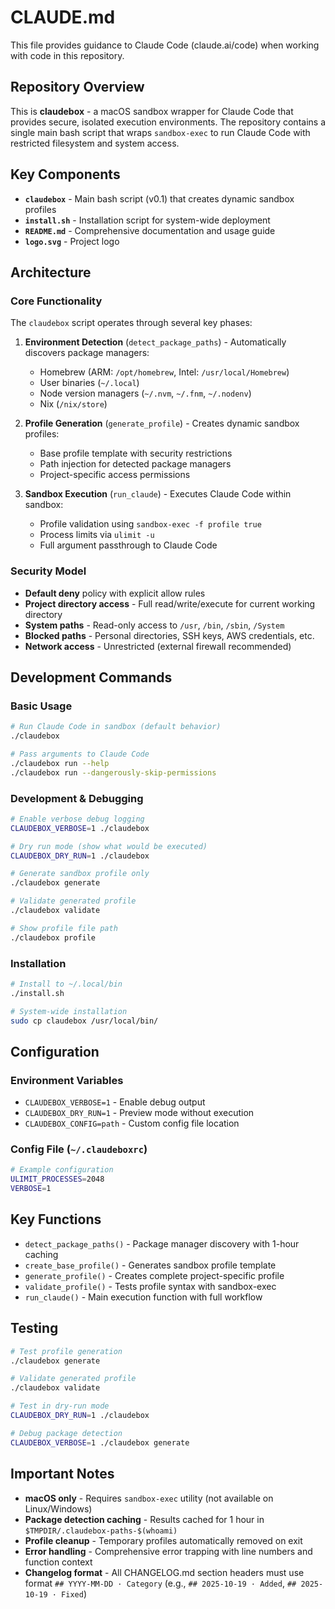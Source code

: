 # CLAUDE.md

This file provides guidance to Claude Code (claude.ai/code) when working with code in this repository.

## Repository Overview

This is **claudebox** - a macOS sandbox wrapper for Claude Code that provides secure, isolated execution environments. The repository contains a single main bash script that wraps `sandbox-exec` to run Claude Code with restricted filesystem and system access.

## Key Components

- **`claudebox`** - Main bash script (v0.1) that creates dynamic sandbox profiles
- **`install.sh`** - Installation script for system-wide deployment
- **`README.md`** - Comprehensive documentation and usage guide
- **`logo.svg`** - Project logo

## Architecture

### Core Functionality
The `claudebox` script operates through several key phases:

1. **Environment Detection** (`detect_package_paths`) - Automatically discovers package managers:
   - Homebrew (ARM: `/opt/homebrew`, Intel: `/usr/local/Homebrew`)
   - User binaries (`~/.local`)
   - Node version managers (`~/.nvm`, `~/.fnm`, `~/.nodenv`)
   - Nix (`/nix/store`)

2. **Profile Generation** (`generate_profile`) - Creates dynamic sandbox profiles:
   - Base profile template with security restrictions
   - Path injection for detected package managers
   - Project-specific access permissions

3. **Sandbox Execution** (`run_claude`) - Executes Claude Code within sandbox:
   - Profile validation using `sandbox-exec -f profile true`
   - Process limits via `ulimit -u`
   - Full argument passthrough to Claude Code

### Security Model
- **Default deny** policy with explicit allow rules
- **Project directory access** - Full read/write/execute for current working directory
- **System paths** - Read-only access to `/usr`, `/bin`, `/sbin`, `/System`
- **Blocked paths** - Personal directories, SSH keys, AWS credentials, etc.
- **Network access** - Unrestricted (external firewall recommended)

## Development Commands

### Basic Usage
```bash
# Run Claude Code in sandbox (default behavior)
./claudebox

# Pass arguments to Claude Code
./claudebox run --help
./claudebox run --dangerously-skip-permissions
```

### Development & Debugging
```bash
# Enable verbose debug logging
CLAUDEBOX_VERBOSE=1 ./claudebox

# Dry run mode (show what would be executed)
CLAUDEBOX_DRY_RUN=1 ./claudebox

# Generate sandbox profile only
./claudebox generate

# Validate generated profile
./claudebox validate

# Show profile file path
./claudebox profile
```

### Installation
```bash
# Install to ~/.local/bin
./install.sh

# System-wide installation
sudo cp claudebox /usr/local/bin/
```

## Configuration

### Environment Variables
- `CLAUDEBOX_VERBOSE=1` - Enable debug output
- `CLAUDEBOX_DRY_RUN=1` - Preview mode without execution
- `CLAUDEBOX_CONFIG=path` - Custom config file location

### Config File (`~/.claudeboxrc`)
```bash
# Example configuration
ULIMIT_PROCESSES=2048
VERBOSE=1
```

## Key Functions

- `detect_package_paths()` - Package manager discovery with 1-hour caching
- `create_base_profile()` - Generates sandbox profile template  
- `generate_profile()` - Creates complete project-specific profile
- `validate_profile()` - Tests profile syntax with sandbox-exec
- `run_claude()` - Main execution function with full workflow

## Testing

```bash
# Test profile generation
./claudebox generate

# Validate generated profile
./claudebox validate

# Test in dry-run mode
CLAUDEBOX_DRY_RUN=1 ./claudebox

# Debug package detection
CLAUDEBOX_VERBOSE=1 ./claudebox generate
```

## Important Notes

- **macOS only** - Requires `sandbox-exec` utility (not available on Linux/Windows)
- **Package detection caching** - Results cached for 1 hour in `$TMPDIR/.claudebox-paths-$(whoami)`
- **Profile cleanup** - Temporary profiles automatically removed on exit
- **Error handling** - Comprehensive error trapping with line numbers and function context
- **Changelog format** - All CHANGELOG.md section headers must use format `## YYYY-MM-DD · Category` (e.g., `## 2025-10-19 · Added`, `## 2025-10-19 · Fixed`)